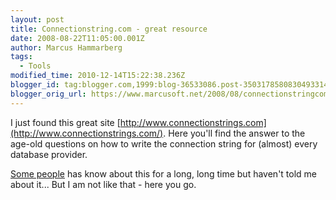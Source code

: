 ```yaml
---
layout: post
title: Connectionstring.com - great resource
date: 2008-08-22T11:05:00.001Z
author: Marcus Hammarberg
tags:
  - Tools
modified_time: 2010-12-14T15:22:38.236Z
blogger_id: tag:blogger.com,1999:blog-36533086.post-3503178580830493314
blogger_orig_url: https://www.marcusoft.net/2008/08/connectionstringcom-great-resource.html
---
```



I just found this great site
[http://www.connectionstrings.com](http://www.connectionstrings.com/).
Here you'll find the answer to the age-old questions
on how to write the connection string for (almost)
every database provider.

[Some people](http://www.blogger.com/profile/06485708514192583267) has
know about this for a long, long time but haven't told me about it...
But I am not like that - here you go.
